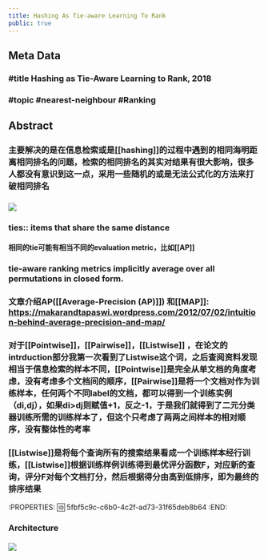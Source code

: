 ```yaml
---
title: Hashing As Tie-aware Learning To Rank
public: true
---
```


## Meta Data
### #title Hashing as Tie-Aware Learning to Rank, 2018
### #topic #nearest-neighbour #Ranking
## Abstract
### 主要解决的是在信息检索或是[[hashing]]的过程中遇到的相同海明距离相同排名的问题，检索的相同排名的其实对结果有很大影响，很多人都没有意识到这一点，采用一些随机的或是无法公式化的方法来打破相同排名
### ![](https://firebasestorage.googleapis.com/v0/b/firescript-577a2.appspot.com/o/imgs%2Fapp%2FSLAM%2FIUoqVFoNB3.png?alt=media&token=e4a09b16-a827-4781-8220-e3129b6781cc)
### ties:: items that share the same distance
#### 相同的tie可能有相当不同的evaluation metric，比如[[AP]]
### tie-aware ranking metrics implicitly average over all permutations in closed form.
### 文章介绍AP([[Average-Precision (AP)]]) 和[[MAP]]: https://makarandtapaswi.wordpress.com/2012/07/02/intuition-behind-average-precision-and-map/
### 对于[[Pointwise]]，[[Pairwise]]，[[Listwise]] ，在论文的intrduction部分我第一次看到了Listwise这个词，之后查阅资料发现相当于信息检索的样本不同，[[Pointwise]]是完全从单文档的角度考虑，没有考虑多个文档间的顺序，[[Pairwise]]是将一个文档对作为训练样本，任何两个不同label的文档，都可以得到一个训练实例（di,dj），如果di>dj则赋值+1，反之-1，于是我们就得到了二元分类器训练所需的训练样本了，但这个只考虑了两两之间样本的相对顺序，没有整体性的考率
### [[Listwise]]是将每个查询所有的搜索结果看成一个训练样本经行训练，[[Listwise]]根据训练样例训练得到最优评分函数F，对应新的查询，评分F对每个文档打分，然后根据得分由高到低排序，即为最终的排序结果
:PROPERTIES:
:id: 5fbf5c9c-c6b0-4c2f-ad73-31f65deb8b64
:END:
### Architecture
#### ![](https://firebasestorage.googleapis.com/v0/b/firescript-577a2.appspot.com/o/imgs%2Fapp%2FSLAM%2F4WkYUA-eQ1.png?alt=media&token=95ee5bdd-6091-418b-82e6-c5033cb870af)